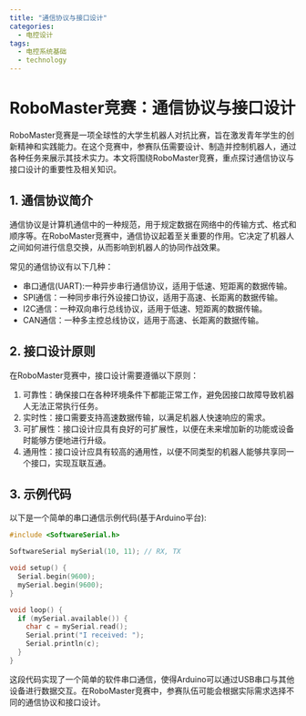 ```yaml
---  
title: "通信协议与接口设计"  
categories:  
  - 电控设计  
tags: 
  - 电控系统基础 
  - technology  
---  
```


# RoboMaster竞赛：通信协议与接口设计

RoboMaster竞赛是一项全球性的大学生机器人对抗比赛，旨在激发青年学生的创新精神和实践能力。在这个竞赛中，参赛队伍需要设计、制造并控制机器人，通过各种任务来展示其技术实力。本文将围绕RoboMaster竞赛，重点探讨通信协议与接口设计的重要性及相关知识。

## 1. 通信协议简介

通信协议是计算机通信中的一种规范，用于规定数据在网络中的传输方式、格式和顺序等。在RoboMaster竞赛中，通信协议起着至关重要的作用。它决定了机器人之间如何进行信息交换，从而影响到机器人的协同作战效果。

常见的通信协议有以下几种：

- 串口通信(UART):一种异步串行通信协议，适用于低速、短距离的数据传输。
- SPI通信：一种同步串行外设接口协议，适用于高速、长距离的数据传输。
- I2C通信：一种双向串行总线协议，适用于低速、短距离的数据传输。
- CAN通信：一种多主控总线协议，适用于高速、长距离的数据传输。

## 2. 接口设计原则

在RoboMaster竞赛中，接口设计需要遵循以下原则：

1. 可靠性：确保接口在各种环境条件下都能正常工作，避免因接口故障导致机器人无法正常执行任务。
2. 实时性：接口需要支持高速数据传输，以满足机器人快速响应的需求。
3. 可扩展性：接口设计应具有良好的可扩展性，以便在未来增加新的功能或设备时能够方便地进行升级。
4. 通用性：接口设计应具有较高的通用性，以便不同类型的机器人能够共享同一个接口，实现互联互通。

## 3. 示例代码

以下是一个简单的串口通信示例代码(基于Arduino平台):

```cpp
#include <SoftwareSerial.h>

SoftwareSerial mySerial(10, 11); // RX, TX

void setup() {
  Serial.begin(9600);
  mySerial.begin(9600);
}

void loop() {
  if (mySerial.available()) {
    char c = mySerial.read();
    Serial.print("I received: ");
    Serial.println(c);
  }
}
```

这段代码实现了一个简单的软件串口通信，使得Arduino可以通过USB串口与其他设备进行数据交互。在RoboMaster竞赛中，参赛队伍可能会根据实际需求选择不同的通信协议和接口设计。 
